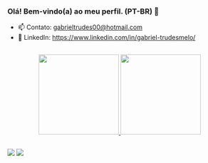 ### Olá! Bem-vindo(a) ao meu perfil. (PT-BR) 👋

- 📫 Contato: gabrieltrudes00@hotmail.com
- 👔 LinkedIn: https://www.linkedin.com/in/gabriel-trudesmelo/

##

<div align="center">
  <a href="https://github.com/gabrieltrudes">
  <img height="180em" src="https://github-readme-stats.vercel.app/api?username=gabrieltrudes&show_icons=true&theme=tokyonight&include_all_commits=true&count_private=true"/>
  <img height="180em" src="https://github-readme-stats.vercel.app/api/top-langs/?username=gabrieltrudes&layout=compact&langs_count=7&theme=tokyonight"/>
</div>
  
  ##
  
  <div> 
  <a href = "mailto:gabrieltrudes00@hotmail.com"><img src="https://img.shields.io/badge/Microsoft_Outlook-0078D4?style=for-the-badge&logo=microsoft-outlook&logoColor=white" target="_blank"></a>
  <a href="https://www.linkedin.com/in/gabriel-trudes-melo-79706b187/" target="_blank"><img src="https://img.shields.io/badge/-LinkedIn-%230077B5?style=for-the-badge&logo=linkedin&logoColor=white" target="_blank"></a> 
    
  </div>
